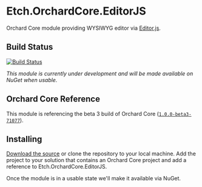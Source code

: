 # Etch.OrchardCore.EditorJS

Orchard Core module providing WYSIWYG editor via [Editor.js](https://editorjs.io/).

## Build Status

[![Build Status](https://secure.travis-ci.org/etchuk/Etch.OrchardCore.EditorJS.png?branch=master)](http://travis-ci.org/etchuk/Etch.OrchardCore.EditorJS)

_This module is currently under development and will be made available on NuGet when usable._

## Orchard Core Reference

This module is referencing the beta 3 build of Orchard Core ([`1.0.0-beta3-71077`](https://www.nuget.org/packages/OrchardCore.Module.Targets/1.0.0-beta3-71077)).

## Installing

[Download the source](https://github.com/etchuk/Etch.OrchardCore.EditorJS/archive/master.zip) or clone the repository to your local machine. Add the project to your solution that contains an Orchard Core project and add a reference to Etch.OrchardCore.EditorJS.

Once the module is in a usable state we'll make it available via NuGet.
